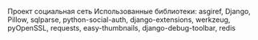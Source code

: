 Проект социальная сеть
Использованные библиотеки:
asgiref,
Django,
Pillow,
sqlparse,
python-social-auth,
django-extensions,
werkzeug,
pyOpenSSL,
requests,
easy-thumbnails,
django-debug-toolbar,
redis
